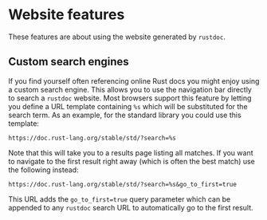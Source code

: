 # Website features

These features are about using the website generated by `rustdoc`.

## Custom search engines

If you find yourself often referencing online Rust docs you might enjoy using a custom search
engine. This allows you to use the navigation bar directly to search a `rustdoc` website.
Most browsers support this feature by letting you define a URL template containing `%s`
which will be substituted for the search term. As an example, for the standard library you could use
this template:

```text
https://doc.rust-lang.org/stable/std/?search=%s
```

Note that this will take you to a results page listing all matches. If you want to navigate to the first
result right away (which is often the best match) use the following instead:

```text
https://doc.rust-lang.org/stable/std/?search=%s&go_to_first=true
```

This URL adds the `go_to_first=true` query parameter which can be appended to any `rustdoc` search URL
to automatically go to the first result.
